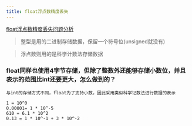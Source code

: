 ```yaml
---
title: float浮点数精度丢失
---
```


[float浮点数精度丢失问题分析](https://zhuanlan.zhihu.com/p/375156201)

> 整型是用的二进制存储数据，保留一个符号位(unsigned就没有)

> 浮点数则用的是科学计数法存储数据

### float同样也使用4字节存储，但除了整数外还能够存储小数位，并且表示的范围比int还要更大，怎么做到的？

```
与int的存储方式不同，float为了支持小数，因此采用类似科学记数法进行数据的表示
```

```
1 = 10^0
0.00001= 1 * 10^-5
610 = 6.1 * 10^2
0.13 = 1 * 10^-1 + 3 * 10^-2
```



